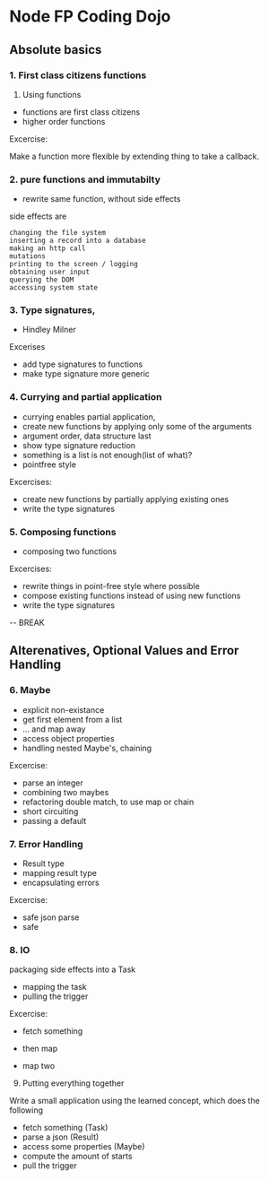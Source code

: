 # Node FP Coding Dojo

## Absolute basics

### 1. First class citizens functions

1. Using functions
- functions are first class citizens
- higher order functions

Excercise:

Make a function more flexible by extending thing to take a callback.

### 2. pure functions and immutabilty

- rewrite same function, without side effects

side effects are

    changing the file system
    inserting a record into a database
    making an http call
    mutations
    printing to the screen / logging
    obtaining user input
    querying the DOM
    accessing system state

### 3. Type signatures,

- Hindley Milner

Excerises
- add type signatures to functions
- make type signature more generic

### 4. Currying and partial application

- currying enables partial application,
- create new functions by applying only some of the arguments
- argument order, data structure last
- show type signature reduction
- something is a list is not enough(list of what)?
- pointfree style

Excercises:
- create new functions by partially applying existing ones
- write the type signatures

### 5. Composing functions

- composing two functions


Excercises:
- rewrite things in point-free style where possible
- compose existing functions instead of using new functions
- write the type signatures

-- BREAK

## Alterenatives, Optional Values and Error Handling

### 6. Maybe

- explicit non-existance
- get first element from a list
- ... and map away
- access object properties
- handling nested Maybe's, chaining

Excercise:
- parse an integer
- combining two maybes
- refactoring double match, to use map or chain
- short circuiting
- passing a default

### 7. Error Handling

- Result type
- mapping result type
- encapsulating errors

Excercise:
- safe json parse
- safe


### 8. IO

packaging side effects into a Task
- mapping the task
- pulling the trigger

Excercise:
- fetch something
- then map

- map two


9. Putting everything together

Write a small application using the learned concept, which does the following
- fetch something (Task)
- parse a json (Result)
- access some properties (Maybe)
- compute the amount of starts
- pull the trigger
